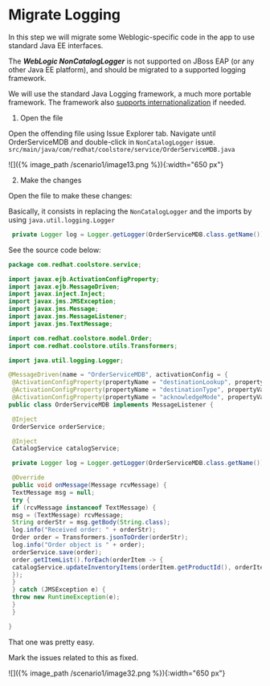 # Migrate Logging

In this step we will migrate some Weblogic-specific code in the app to use standard Java EE interfaces.

The _**WebLogic NonCatalogLogger**_ is not supported on JBoss EAP \(or any other Java EE platform\), and should be migrated to a supported logging framework.

We will use the standard Java Logging framework, a much more portable framework. The framework also [supports internationalization](https://docs.oracle.com/javase/8/docs/technotes/guides/logging/overview.html#a1.17) if needed.

1. Open the file

Open the offending file using Issue Explorer tab. Navigate until OrderServiceMDB and double-click in `NonCatalogLogger` issue. `src/main/java/com/redhat/coolstore/service/OrderServiceMDB.java`

![]({% image_path /scenario1/image13.png %}){:width="650 px"}

2. Make the changes

Open the file to make these changes:

Basically, it consists in replacing the `NonCatalogLogger` and the imports by using `java.util.logging.Logger`

~~~java
 private Logger log = Logger.getLogger(OrderServiceMDB.class.getName());
~~~

See the source code below:

~~~java
package com.redhat.coolstore.service;

import javax.ejb.ActivationConfigProperty;
import javax.ejb.MessageDriven;
import javax.inject.Inject;
import javax.jms.JMSException;
import javax.jms.Message;
import javax.jms.MessageListener;
import javax.jms.TextMessage;

import com.redhat.coolstore.model.Order;
import com.redhat.coolstore.utils.Transformers;

import java.util.logging.Logger;

@MessageDriven(name = "OrderServiceMDB", activationConfig = {
 @ActivationConfigProperty(propertyName = "destinationLookup", propertyValue = "topic/orders"),
 @ActivationConfigProperty(propertyName = "destinationType", propertyValue = "javax.jms.Topic"),
 @ActivationConfigProperty(propertyName = "acknowledgeMode", propertyValue = "Auto-acknowledge")})
public class OrderServiceMDB implements MessageListener {

 @Inject
 OrderService orderService;

 @Inject
 CatalogService catalogService;

 private Logger log = Logger.getLogger(OrderServiceMDB.class.getName());

 @Override
 public void onMessage(Message rcvMessage) {
 TextMessage msg = null;
 try {
 if (rcvMessage instanceof TextMessage) {
 msg = (TextMessage) rcvMessage;
 String orderStr = msg.getBody(String.class);
 log.info("Received order: " + orderStr);
 Order order = Transformers.jsonToOrder(orderStr);
 log.info("Order object is " + order);
 orderService.save(order);
 order.getItemList().forEach(orderItem -> {
 catalogService.updateInventoryItems(orderItem.getProductId(), orderItem.getQuantity());
 });
 }
 } catch (JMSException e) {
 throw new RuntimeException(e);
 }
 }

}
~~~

That one was pretty easy.

Mark the issues related to this as fixed.

![]({% image_path /scenario1/image32.png %}){:width="650 px"}


